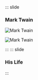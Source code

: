 ::: slide
### Mark Twain

![Mark Twain](https://upload.wikimedia.org/wikipedia/commons/2/2d/Mark_Twain_by_Abdullah_Fr%C3%A8res%2C_1867.jpg)

![Mark Twain](https://upload.wikimedia.org/wikipedia/commons/thumb/2/2d/Mark_Twain_by_Abdullah_Fr%C3%A8res%2C_1867.jpg/180px-Mark_Twain_by_Abdullah_Fr%C3%A8res%2C_1867.jpg)

:::
::: slide
### His Life
:::
